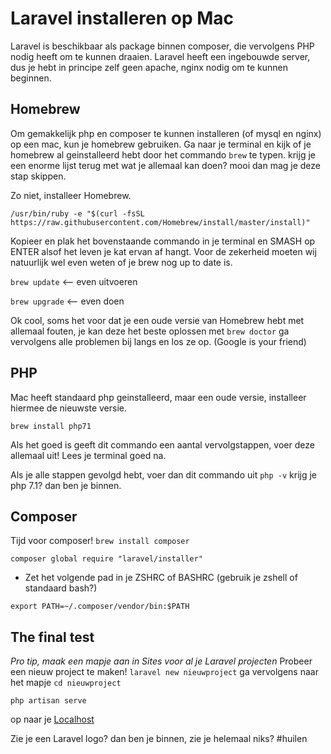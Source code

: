 # Laravel installeren op Mac

Laravel is beschikbaar als package binnen composer, die vervolgens PHP nodig heeft om te kunnen draaien.
Laravel heeft een ingebouwde server, dus je hebt in principe zelf geen apache, nginx nodig om te kunnen beginnen.

## Homebrew
Om gemakkelijk php en composer te kunnen installeren (of mysql en nginx) op een mac, kun je homebrew gebruiken.
Ga naar je terminal en kijk of je homebrew al geinstalleerd hebt door het commando `brew` te typen.
krijg je een enorme lijst terug met wat je allemaal kan doen? mooi dan mag je deze stap skippen.

Zo niet, installeer Homebrew.

`/usr/bin/ruby -e "$(curl -fsSL https://raw.githubusercontent.com/Homebrew/install/master/install)"`

Kopieer en plak het bovenstaande commando in je terminal en SMASH op ENTER alsof het leven je kat ervan af hangt.
Voor de zekerheid moeten wij natuurlijk wel even weten of je brew nog up to date is.

`brew update` <-- even uitvoeren

`brew upgrade` <-- even doen

Ok cool, soms het voor dat je een oude versie van Homebrew hebt met allemaal fouten, je kan deze het beste oplossen met `brew doctor`
ga vervolgens alle problemen bij langs en los ze op. (Google is your friend)

## PHP
Mac heeft standaard php geinstalleerd, maar een oude versie, installeer hiermee de nieuwste versie.

`brew install php71`

Als het goed is geeft dit commando een aantal vervolgstappen, voer deze allemaal uit!
Lees je terminal goed na.

Als je alle stappen gevolgd hebt, voer dan dit commando uit `php -v` krijg je php 7.1? dan ben je binnen.

## Composer
Tijd voor composer!
`brew install composer`

`composer global require "laravel/installer"`

- Zet het volgende pad in je ZSHRC of BASHRC (gebruik je zshell of standaard bash?)

`export PATH=~/.composer/vendor/bin:$PATH`

## The final test
*Pro tip, maak een mapje aan in Sites voor al je Laravel projecten*
Probeer een nieuw project te maken! `laravel new nieuwproject`
ga vervolgens naar het mapje `cd nieuwproject`

`php artisan serve`

op naar je [Localhost](http://localhost)

Zie je een Laravel logo? dan ben je binnen, zie je helemaal niks? #huilen
